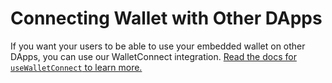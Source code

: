 # Connecting Wallet with Other DApps

If you want your users to be able to use your embedded wallet on other DApps, you can use our WalletConnect integration.  [Read the docs for `useWalletConnect` to learn more.](/react/use-wallet-connect)